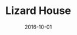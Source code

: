---
title: Lizard House
date: 2016-10-01
source: "https://bandcamp.com/EmbeddedPlayer/album=1350945195/size=large/bgcol=ffffff/linkcol=0687f5/tracklist=false/artwork=small/transparent=true/"
outRef: "http://superintendent-ri.bandcamp.com/album/lizard-house"
width: 90%
height: 120px
text: The Lizard House EP was written in the basement of a Victorian-era Providence home, outfitted with soundproofing equipment and more string lights than one would consider "tactful." Fronted by Joey Bacon, Superintendent was an indie rock band, characterized by intimate lyrics and a heavier rhythm section. It was the project that was the focus of my last two years at Brown, as a performer and as an audio engineer. This EP lived in post-production limbo for the better part of 2016, as two of the three of us had graduated and moved out of Providence. I mixed and mastered the EP in my free time, making liberal use of the wonderful recording studios on Brown's campus. 
roles: [drum, record, mix, master]
---